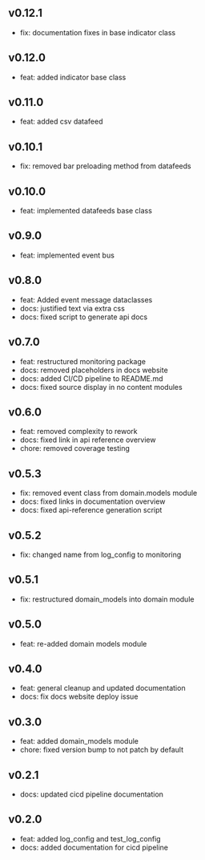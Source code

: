 ## v0.12.1
- fix: documentation fixes in base indicator class

## v0.12.0
- feat: added indicator base class

## v0.11.0
- feat: added csv datafeed

## v0.10.1
- fix: removed bar preloading method from datafeeds

## v0.10.0
- feat: implemented datafeeds base class

## v0.9.0
- feat: implemented event bus

## v0.8.0
- feat: Added event message dataclasses
- docs: justified text via extra css
- docs: fixed script to generate api docs

## v0.7.0
- feat: restructured monitoring package
- docs: removed placeholders in docs website
- docs: added CI/CD pipeline to README.md
- docs: fixed source display in no content modules

## v0.6.0
- feat: removed complexity to rework
- docs: fixed link in api reference overview
- chore: removed coverage testing

## v0.5.3
- fix: removed event class from domain.models module
- docs: fixed links in documentation overview
- docs: fixed api-reference generation script

## v0.5.2
- fix: changed name from log_config to monitoring

## v0.5.1
- fix: restructured domain_models into domain module

## v0.5.0
- feat: re-added domain models module

## v0.4.0
- feat: general cleanup and updated documentation
- docs: fix docs website deploy issue

## v0.3.0
- feat: added domain_models module
- chore: fixed version bump to not patch by default

## v0.2.1
- docs: updated cicd pipeline documentation

## v0.2.0
- feat: added log_config and test_log_config
- docs: added documentation for cicd pipeline
